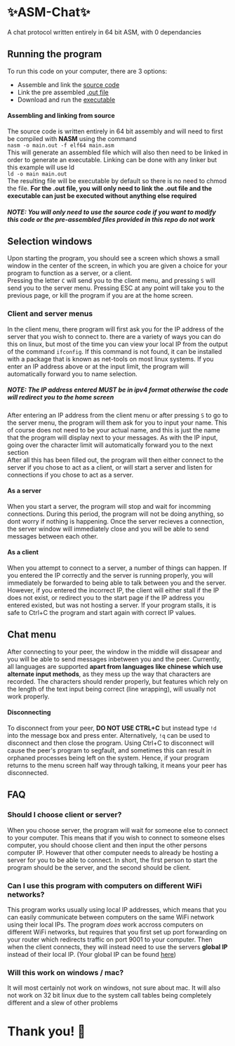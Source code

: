 # ✨ASM-Chat✨
A chat protocol written entirely in 64 bit ASM, with 0 dependancies
## Running the program
To run this code on your computer, there are 3 options:
- Assemble and link the [source code](main.asm)
- Link the pre assembled [.out file](main.out)
- Download and run the [executable](main)
#### Assembling and linking from source
The source code is written entirely in 64 bit assembly and will need to first be compiled with **NASM** using the command\
```nasm -o main.out -f elf64 main.asm```\
This will generate an assembled file which will also then need to be linked in order to generate an executable. Linking can be done with any linker but this example will use ld\
```ld -o main main.out```\
The resulting file will be executable by default so there is no need to chmod the file. **For the .out file, you will only need to link the .out file and the executable can just be executed without anything else required**
##### NOTE: You will only need to use the source code if you want to modify this code or the pre-assembled files provided in this repo do not work

## Selection windows
Upon starting the program, you should see a screen which shows a small window in the center of the screen, in which you are given a choice for your program to function as a server, or a client.\
Pressing the letter ```C``` will send you to the client menu, and pressing ```S``` will send you to the server menu. Pressing ESC at any point will take you to the previous page, or kill the program if you are at the home screen.
### Client and server menus
In the client menu, there program will first ask you for the IP address of the server that you wish to connect to. there are a variety of ways you can do this on linux, but most of the time you can view your local IP from the output of the command ```ifconfig```. If this command is not found, it can be installed with a package that is known as net-tools on most linux systems. If you enter an IP address above or at the input limit, the program will automatically forward you to name selection.
##### NOTE: The IP address entered MUST be in ipv4 format otherwise the code will redirect you to the home screen
After entering an IP address from the client menu or after pressing ```S``` to go to the server menu, the program will them ask for you to input your name. This of course does not need to be your actual name, and this is just the name that the program will display next to your messages. As with the IP input, going over the character limit will automatically forward you to the next section\
After all this has been filled out, the program will then either connect to the server if you chose to act as a client, or will start a server and listen for connections if you chose to act as a server.
#### As a server
When you start a server, the program will stop and wait for incomming connections. During this period, the program will not be doing anything, so dont worry if nothing is happening. Once the server recieves a connection, the server window will immediately close and you will be able to send messages between each other.
#### As a client
When you attempt to connect to a server, a number of things can happen. If you entered the IP correctly and the server is running properly, you will immediately be forwarded to being able to talk between you and the server. However, if you entered the incorrect IP, the client will either stall if the IP does not exist, or redirect you to the start page if the IP address you entered existed, but was not hosting a server. If your program stalls, it is safe to Ctrl+C the program and start again with correct IP values.
## Chat menu
After connecting to your peer, the window in the middle will dissapear and you will be able to send messages inbetween you and the peer. Currently, all languages are supported **apart from languages like chinese which use alternate input methods**, as they mess up the way that characters are recorded. The characters should render properly, but features which rely on the length of the text input being correct (line wrapping), will usually not work properly.
#### Disconnecting
To disconnect from your peer, **DO NOT USE CTRL+C** but instead type ```!d``` into the message box and press enter. Alternatively, ```!q``` can be used to disconnect and then close the program. Using Ctrl+C to disconnect will cause the peer's program to segfault, and sometimes this can result in orphaned processes being left on the system. Hence, if your program returns to the menu screen half way through talking, it means your peer has disconnected.
## FAQ
### Should I choose client or server?
When you choose server, the program will wait for someone else to connect to your computer. This means that if you wish to connect to someone elses computer, you should choose client and then input the other persons computer IP. However that other computer needs to already be hosting a server for you to be able to connect. In short, the first person to start the program should be the server, and the second should be client.
### Can I use this program with computers on different WiFi networks?
This program works usually using local IP addresses, which means that you can easily communicate between computers on the same WiFi network using their local IPs. The program *does* work accross computers on different WiFi networks, but requires that you first set up port forwarding on your router which redirects traffic on port 9001 to your computer. Then when the client connects, they will instead need to use the servers **global IP** instead of their local IP. (Your global IP can be found [here](https://whatismyipaddress.com/))
### Will this work on windows / mac?
It will most certainly not work on windows, not sure about mac. It will also not work on 32 bit linux due to the system call tables being completely different and a slew of other problems
# Thank you! 💖
